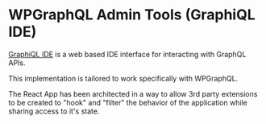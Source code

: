 # WPGraphQL Admin Tools (GraphiQL IDE)

[GraphiQL IDE](https://github.com/graphql/graphiql) is a web based IDE interface for interacting 
with GraphQL APIs.

This implementation is tailored to work specifically with WPGraphQL. 

The React App has been architected in a way to allow 3rd party extensions to be created to "hook"
and "filter" the behavior of the application while sharing access to it's state.

